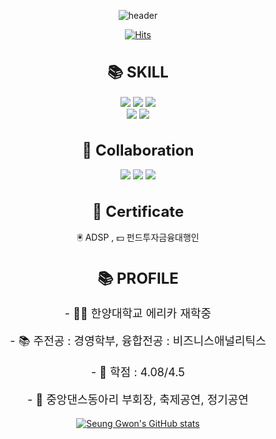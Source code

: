 ![header](https://capsule-render.vercel.app/api?type=waving&color=99afc2&text=Welcome%20to%20Seung%20Gwon's%20GitHub%20👋&animation=twinkling&fontSize=35&fontAlignY=40&fontAlign=65&height=250)

[![Hits](https://hits.seeyoufarm.com/api/count/incr/badge.svg?url=https%3A%2F%2Fgithub.com%2FSeungGwonRyu&count_bg=%231A7870&title_bg=%23625C9E&icon=sparkpost.svg&icon_color=%23E7E7E7&title=hits&edge_flat=false)](https://hits.seeyoufarm.com)

<div align=center><h1>📚 SKILL</h1></div>
<div align=center> 
<img src="https://img.shields.io/badge/python-3776AB?style=for-the-badge&logo=python&logoColor=white">
<img src="https://img.shields.io/badge/R-276DC3?style=for-the-badge&logo=R&logoColor=white">
<img src="https://img.shields.io/badge/GitHub-181717?style=for-the-badge&logo=GitHub&logoColor=white">
<br>
<div align=center> 
<img src="https://img.shields.io/badge/Excel-217346?style=for-the-badge&logo=MicrosoftExcel&logoColor=white">
<img src="https://img.shields.io/badge/Power Point-B7472A?style=for-the-badge&logo=MicrosoftPowerPoint&logoColor=white">

<div align=center><h1>📱 Collaboration</h1></div>
<div align=center> 
<img src="https://img.shields.io/badge/Slack-4A154B?style=for-the-badge&logo=Slack&logoColor=white">
<img src="https://img.shields.io/badge/Notion-000000?style=for-the-badge&logo=Notion&logoColor=white">
<img src="https://img.shields.io/badge/Discord-5865F2?style=for-the-badge&logo=Discord&logoColor=white">
<br>


<div align=center><h1>📖 Certificate</h1></div>
<div align=center> 
🖲️ ADSP  , 💵 펀드투자금융대행인  
<br>

<!DOCTYPE html>
<html>
<head>
  <meta charset="UTF-8">
  <title>📚 PROFILE</title>
  <style>
    body {
      text-align: center;
    }
    h1 {
      font-size: 24px;
    }
    .profile-info {
      font-size: 18px;
    }
  </style>
</head>
<body>
  <div>
    <h1>📚 PROFILE</h1>
  </div>
  <div class="profile-info">
    <p>- 🧑‍🎓 한양대학교 에리카 재학중</p>
    <p>- 📚 주전공 : 경영학부, 융합전공 : 비즈니스애널리틱스</p>
    <p>- 📖 학점 : 4.08/4.5</p>
    <p>- 🕺 중앙댄스동아리 부회장, 축제공연, 정기공연</p>
  </div>
</body>
</html>

  
[![Seung Gwon's GitHub stats](https://github-readme-stats.vercel.app/api?username=SeungGwonRyu&include_all_commits=true&theme=nord&hide_border=true&count_private=true)](https://github.com/jiholee0/github-readme-stats)
